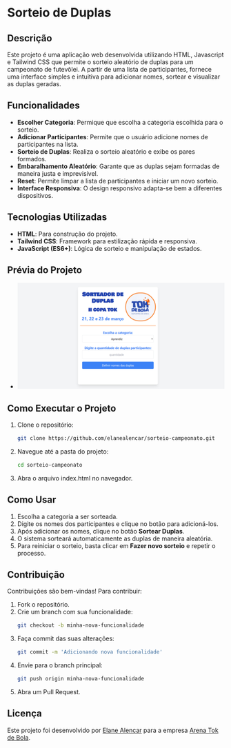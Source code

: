 # Sorteio de Duplas

## Descrição
Este projeto é uma aplicação web desenvolvida utilizando HTML, Javascript e Tailwind CSS que permite o sorteio aleatório de duplas para um campeonato de futevôlei. A partir de uma lista de participantes, fornece uma interface simples e intuitiva para adicionar nomes, sortear e visualizar as duplas geradas.

## Funcionalidades
- **Escolher Categoria**: Permique que escolha a categoria escolhida para o sorteio.
- **Adicionar Participantes**: Permite que o usuário adicione nomes de participantes na lista.
- **Sorteio de Duplas**: Realiza o sorteio aleatório e exibe os pares formados.
- **Embaralhamento Aleatório**: Garante que as duplas sejam formadas de maneira justa e imprevisível.
- **Reset**: Permite limpar a lista de participantes e iniciar um novo sorteio.
- **Interface Responsiva**: O design responsivo adapta-se bem a diferentes dispositivos.

## Tecnologias Utilizadas
- **HTML**: Para construção do projeto.
- **Tailwind CSS**: Framework para estilização rápida e responsiva.
- **JavaScript (ES6+)**: Lógica de sorteio e manipulação de estados.

## Prévia do Projeto
- ![Imagem](assets/print_sorteador.png)


## Como Executar o Projeto
1. Clone o repositório:
   ```bash
   git clone https://github.com/elanealencar/sorteio-campeonato.git
   ```
2. Navegue até a pasta do projeto:
   ```bash
   cd sorteio-campeonato
   ```
3. Abra o arquivo index.html no navegador.
   


## Como Usar
1. Escolha a categoria a ser sorteada.
2. Digite os nomes dos participantes e clique no botão para adicioná-los.
3. Após adicionar os nomes, clique no botão **Sortear Duplas**.
4. O sistema sorteará automaticamente as duplas de maneira aleatória.
5. Para reiniciar o sorteio, basta clicar em **Fazer novo sorteio** e repetir o processo.

## Contribuição
Contribuições são bem-vindas! Para contribuir:
1. Fork o repositório.
2. Crie um branch com sua funcionalidade:
   ```bash
   git checkout -b minha-nova-funcionalidade
   ```
3. Faça commit das suas alterações:
   ```bash
   git commit -m 'Adicionando nova funcionalidade'
   ```
4. Envie para o branch principal:
   ```bash
   git push origin minha-nova-funcionalidade
   ```
5. Abra um Pull Request.

## Licença
Este projeto foi desenvolvido por [Elane Alencar](https://linkedin.com/in/elanealencar) para a empresa [Arena Tok de Bola](https://www.instagram.com/arenatokdebola/).